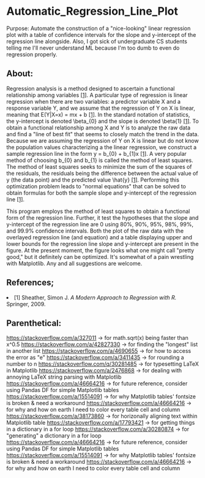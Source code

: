 # Automatic_Regression_Line_Plot

Purpose: Automate the construction of a "nice-looking" linear regression plot with a table of confidence intervals for the slope and y-intercept of the regression line alongside. Also, I got sick of undergraduate CS students telling me I'll never understand ML because I'm too dumb to even do regression properly.

## About:
Regression analysis is a method designed to ascertain a functional relationship among variables [[1]](#1). A particular type of regression is linear regression when there are two variables: a predictor variable X and a response variable Y, and we assume that the regression of Y on X is linear, meaning that E(Y|X=x) = mx + b [[1]](#1). In the standard notation of statistics, the y-intercept is denoted \beta_{0} and the slope is denoted \beta{1} [[1]](#1). To obtain a functional relationship among X and Y is to analyze the raw data and find a "line of best fit" that seems to closely match the trend in the data. Because we are assuming the regression of Y on X is linear but do not know the population values characterizing a the linear regression, we construct a sample regression line in the form y = b_{0} + b_{1}x [[1]](#1). A very popular method of choosing b_{0} and b_{1} is called the method of least squares. The method of least squares seeks to minimize the sum of the squares of the residuals, the residuals being the difference between the actual value of y (the data point) and the predicted value \hat{y} [[1]](#1). Performing this optimization problem leads to "normal equations" that can be solved to obtain formulas for both the sample slope and y-intercept of the regression line [[1]](#1).

This program employs the method of least squares to obtain a functional form of the regression line. Further, it test the hypotheses that the slope and y-intercept of the regression line are 0 using 80%, 90%, 95%, 98%, 99%, and 99.9% confidence intervals. Both the plot of the raw data with the overlayed regression line (and equation) and a table displaying upper and lower bounds for the regression line slope and y-intercept are present in the figure. At the present moment, the figure looks what one might call "pretty good," but it definitely can be optimized. It's somewhat of a pain wrestling with Matplotlib. Any and all suggestions are welcome.

## References;
<li>
<a id = "1">[1]</a>
 Sheather, Simon J. <i>A Modern Approach to Regression with R.</i> Springer, 2009.
</li>

## Parenthetical:
https://stackoverflow.com/a/327011 -> for math.sqrt(x) being faster than x^0.5 
https://stackoverflow.com/a/42827330 -> for finding the "longest" list in another list
https://stackoverflow.com/a/4690655 -> for how to access the error as "e"
https://stackoverflow.com/a/3411435 -> for rounding a number to n
https://stackoverflow.com/q/30281485 -> for typesetting LaTeX in Matplotlib 
https://stackoverflow.com/a/2476868 -> for dealing with annoying LaTeX string parsing with Matplotlib
https://stackoverflow.com/a/46664216 -> for future reference, consider using Pandas DF for simple Matplotlib tables
https://stackoverflow.com/a/15514091 -> for why Matplotlib tables' fontsize is broken & need a workaround
https://stackoverflow.com/a/46664216 -> for why and how on earth I need to color every table cell and column
https://stackoverflow.com/a/38173860 -> for horizonally aligning text within Matplotlib table
https://stackoverflow.com/a/17793421 -> for getting things in a dictionary in a for loop
https://stackoverflow.com/a/30280874 -> for "generating" a dictionary in a for loop
https://stackoverflow.com/a/46664216 -> for future reference, consider using Pandas DF for simple Matplotlib tables
https://stackoverflow.com/a/15514091 -> for why Matplotlib tables' fontsize is broken & need a workaround
https://stackoverflow.com/a/46664216 -> for why and how on earth I need to color every table cell and column
